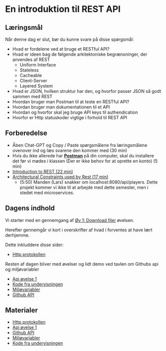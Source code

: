 # En introduktion til REST API


## Læringsmål

Når denne dag er slut, bør du kunne svare på disse spørgsmål:

- Hvad er fordelene ved at bruge et RESTful API?
- Hvad er ideen bag de følgende arkitektoniske begrænsninger, der anvendes af REST
    - Uniform Interface
    - Stateless
    - Cacheable
    - Client-Server
    - Layered System
- Hvad er JSON, hvilken struktur har den, og hvorfor passer JSON så godt sammen med REST
- Hvordan bruger man Postman til at teste en RESTful API?
- Hvordan bruger man dokumentationen til et API
- Hvordan og hvorfor skal jeg bruge API keys til authendication
- Hvorfor er Http statuskoder vigtige i forhold til REST API 

## Forberedelse

* Åben Chat-GPT og Copy / Paste spørgsmålene fra læringsmålene ovenover ind og læs svarene den kommer med (30 min)
* Hvis du ikke allerede har **[Postman](https://www.postman.com/downloads/)** på din computer, skal du installere det før vi mødes i klassen (Der er ikke behov for at oprette en konto) (5 min)
* [Introduction to REST (22 min)](https://www.youtube.com/watch?v=fqX4BpIWu4s)
* [Architectural Constraints used by Rest (17 min)](https://www.youtube.com/watch?v=u7HWkKhIYbU)
    * (5:50) Manden (Lars) snakker om localhost:8080/api/players. Dette projekt kommer vi ikke til at arbejde med dette semester, men i stedet med microservices.

## Dagens indhold

Vi starter med en gennemgang af [Øv 1: Download filer](solutions/) øvelsen.

Herefter gennemgår vi kort i overskrifter af hvad i forventes at have lært derhjemme. 

Dette inkluddere disse sider: 

* [Http protokollen](materialer/http.md) 


Resten af dagen bliver med øvelser og lidt demo ved tavlen om Githubs api og miljøvariabler

* [Api øvelse 1](api_ovelse_1.md) 
* [Kode fra undervisningen](github_api_ex.ipynb)
* [Miljøvariabler](env.md)
* [Github API](tutorial_github_api.md)


## Materialer

* [Http protokollen](http.md) 
* [Api øvelse 1](api_ovelse_1.md) 
* [Github API](tutorial_github_api.md)
* [Miljøvariabler](env.md)
* [Kode fra undervisningen](github_api_ex.ipynb)
